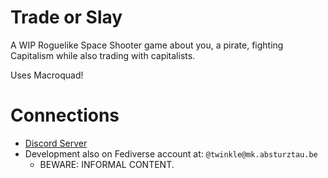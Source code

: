 # Trade or Slay

A WIP Roguelike Space Shooter game about you, a pirate, fighting Capitalism while also trading with capitalists.

Uses Macroquad!

# Connections

- [Discord Server](https://discord.com/invite/wfpsFrKzaG)
- Development also on Fediverse account at: `@twinkle@mk.absturztau.be`
  - BEWARE: INFORMAL CONTENT.
